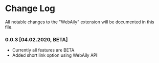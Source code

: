 # Change Log

All notable changes to the "WebAily" extension will be documented in this file.

### 0.0.3 [04.02.2020, BETA]

- Currently all features are BETA
- Added short link option using WebAily API